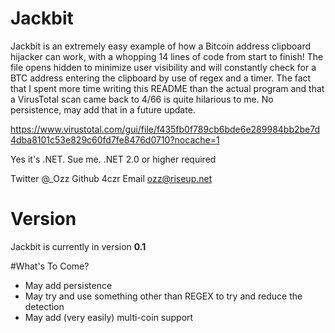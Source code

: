 # Jackbit
Jackbit is an extremely easy example of how a Bitcoin address clipboard hijacker can work, with a whopping 14 lines of code from start to finish! The file opens hidden to minimize user visibility and will constantly check for a BTC address entering the clipboard by use of regex and a timer. The fact that I spent more time writing this README than the actual program and that a VirusTotal scan came back to 4/66 is quite hilarious to me. No persistence, may add that in a future update.

https://www.virustotal.com/gui/file/f435fb0f789cb6bde6e289984bb2be7d4dba8101c53e829c60fd7fe8476d0710?nocache=1

Yes it's .NET. Sue me. .NET 2.0 or higher required

Twitter @_Ozz
Github 4czr
Email ozz@riseup.net

# Version
Jackbit is currently in version **0.1**

#What's To Come?
- May add persistence
- May try and use something other than REGEX to try and reduce the detection
- May add (very easily) multi-coin support